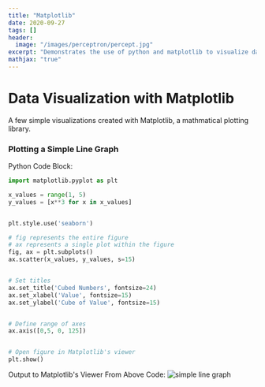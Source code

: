 ```yaml
---
title: "Matplotlib"
date: 2020-09-27
tags: []
header:
  image: "/images/perceptron/percept.jpg"
excerpt: "Demonstrates the use of python and matplotlib to visualize data."
mathjax: "true"
---
```


# Data Visualization with Matplotlib

A few simple visualizations created with Matplotlib, a mathmatical plotting library. 

### Plotting a Simple Line Graph

Python Code Block:
```python
import matplotlib.pyplot as plt

x_values = range(1, 5)
y_values = [x**3 for x in x_values]


plt.style.use('seaborn')

# fig represents the entire figure
# ax represents a single plot within the figure
fig, ax = plt.subplots()
ax.scatter(x_values, y_values, s=15)


# Set titles
ax.set_title('Cubed Numbers', fontsize=24)
ax.set_xlabel('Value', fontsize=15)
ax.set_ylabel('Cube of Value', fontsize=15)


# Define range of axes
ax.axis([0,5, 0, 125])


# Open figure in Matplotlib's viewer
plt.show()
```

Output to Matplotlib's Viewer From Above Code:
<img src="{{ site.url }}{{ site.baseurl }}/images/2020-09-27-matplotlib/cubes.png" alt="simple line graph">

